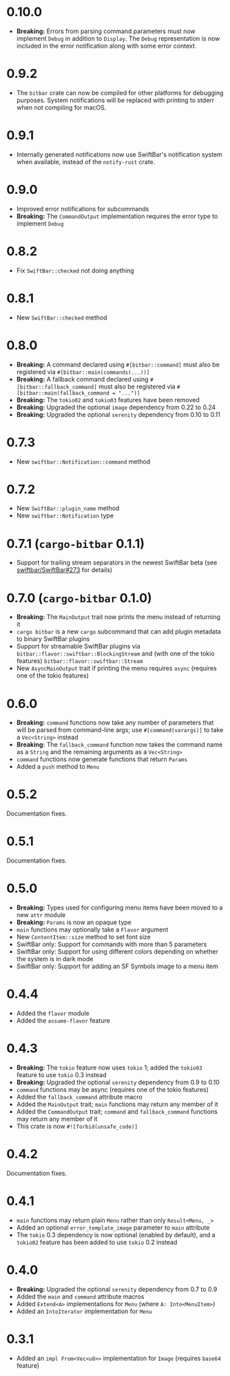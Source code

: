 # 0.10.0

* **Breaking:** Errors from parsing command parameters must now implement `Debug` in addition to `Display`. The `Debug` representation is now included in the error notification along with some error context.

# 0.9.2

* The `bitbar` crate can now be compiled for other platforms for debugging purposes. System notifications will be replaced with printing to stderr when not compiling for macOS.

# 0.9.1

* Internally generated notifications now use SwiftBar's notification system when available, instead of the `notify-rust` crate.

# 0.9.0

* Improved error notifications for subcommands
* **Breaking:** The `CommandOutput` implementation requires the error type to implement `Debug`

# 0.8.2

* Fix `SwiftBar::checked` not doing anything

# 0.8.1

* New `SwiftBar::checked` method

# 0.8.0

* **Breaking:** A command declared using `#[bitbar::command]` must also be registered via `#[bitbar::main(commands(...))]`
* **Breaking:** A fallback command declared using `#[bitbar::fallback_command]` must also be registered via `#[bitbar::main(fallback_command = "...")]`
* **Breaking:** The `tokio02` and `tokio03` features have been removed
* **Breaking:** Upgraded the optional `image` dependency from 0.22 to 0.24
* **Breaking:** Upgraded the optional `serenity` dependency from 0.10 to 0.11

# 0.7.3

* New `swiftbar::Notification::command` method

# 0.7.2

* New `SwiftBar::plugin_name` method
* New `swiftbar::Notification` type

# 0.7.1 (`cargo-bitbar` 0.1.1)

* Support for trailing stream separators in the newest SwiftBar beta (see [swiftbar/SwiftBar#273](https://github.com/swiftbar/SwiftBar/issues/273) for details)

# 0.7.0 (`cargo-bitbar` 0.1.0)

* **Breaking:** The `MainOutput` trait now prints the menu instead of returning it
* `cargo bitbar` is a new `cargo` subcommand that can add plugin metadata to binary SwiftBar plugins
* Support for streamable SwiftBar plugins via `bitbar::flavor::swiftbar::BlockingStream` and (with one of the tokio features) `bitbar::flavor::swiftbar::Stream`
* New `AsyncMainOutput` trait if printing the menu requires `async` (requires one of the tokio features)

# 0.6.0

* **Breaking:** `command` functions now take any number of parameters that will be parsed from command-line args; use `#[command(varargs)]` to take a `Vec<String>` instead
* **Breaking:** The `fallback_command` function now takes the command name as a `String` and the remaining arguments as a `Vec<String>`
* `command` functions now generate functions that return `Params`
* Added a `push` method to `Menu`

# 0.5.2

Documentation fixes.

# 0.5.1

Documentation fixes.

# 0.5.0

* **Breaking:** Types used for configuring menu items have been moved to a new `attr` module
* **Breaking:** `Params` is now an opaque type
* `main` functions may optionally take a `Flavor` argument
* New `ContentItem::size` method to set font size
* SwiftBar only: Support for commands with more than 5 parameters
* SwiftBar only: Support for using different colors depending on whether the system is in dark mode
* SwiftBar only: Support for adding an SF Symbols image to a menu item

# 0.4.4

* Added the `flavor` module
* Added the `assume-flavor` feature

# 0.4.3

* **Breaking:** The `tokio` feature now uses `tokio` 1; added the `tokio03` feature to use `tokio` 0.3 instead
* **Breaking:** Upgraded the optional `serenity` dependency from 0.9 to 0.10
* `command` functions may be async (requires one of the tokio features)
* Added the `fallback_command` attribute macro
* Added the `MainOutput` trait; `main` functions may return any member of it
* Added the `CommandOutput` trait; `command` and `fallback_command` functions may return any member of it
* This crate is now `#![forbid(unsafe_code)]`

# 0.4.2

Documentation fixes.

# 0.4.1

* `main` functions may return plain `Menu` rather than only `Result<Menu, _>`
* Added an optional `error_template_image` parameter to `main` attribute
* The `tokio` 0.3 dependency is now optional (enabled by default), and a `tokio02` feature has been added to use `tokio` 0.2 instead

# 0.4.0

* **Breaking:** Upgraded the optional `serenity` dependency from 0.7 to 0.9
* Added the `main` and `command` attribute macros
* Added `Extend<A>` implementations for `Menu` (where `A: Into<MenuItem>`)
* Added an `IntoIterator` implementation for `Menu`

# 0.3.1

* Added an `impl From<Vec<u8>>` implementation for `Image` (requires `base64` feature)

